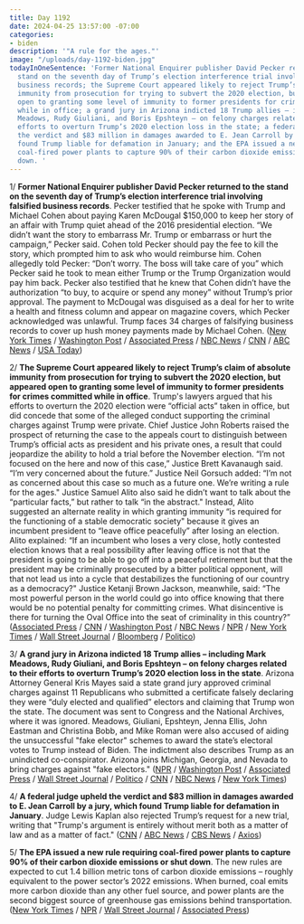 ```yaml
---
title: Day 1192
date: 2024-04-25 13:57:00 -07:00
categories:
- biden
description: '"A rule for the ages."'
image: "/uploads/day-1192-biden.jpg"
todayInOneSentence: 'Former National Enquirer publisher David Pecker returned to the
  stand on the seventh day of Trump’s election interference trial involving falsified
  business records; the Supreme Court appeared likely to reject Trump’s claim of absolute
  immunity from prosecution for trying to subvert the 2020 election, but appeared
  open to granting some level of immunity to former presidents for crimes committed
  while in office; a grand jury in Arizona indicted 18 Trump allies – including Mark
  Meadows, Rudy Giuliani, and Boris Epshteyn – on felony charges related to their
  efforts to overturn Trump’s 2020 election loss in the state; a federal judge upheld
  the verdict and $83 million in damages awarded to E. Jean Carroll by a jury, which
  found Trump liable for defamation in January; and the EPA issued a new rule requiring
  coal-fired power plants to capture 90% of their carbon dioxide emissions or shut
  down. '
---
```


1/ **Former National Enquirer publisher David Pecker returned to the stand on the seventh day of Trump’s election interference trial involving falsified business records**. Pecker testified that he spoke with Trump and Michael Cohen about paying Karen McDougal $150,000 to keep her story of an affair with Trump quiet ahead of the 2016 presidential election. “We didn’t want the story to embarrass Mr. Trump or embarrass or hurt the campaign,” Pecker said. Cohen told Pecker should pay the fee to kill the story, which prompted him to ask who would reimburse him. Cohen allegedly told Pecker: “Don’t worry. The boss will take care of you” which Pecker said he took to mean either Trump or the Trump Organization would pay him back. Pecker also testified that he knew that Cohen didn’t have the authorization “to buy, to acquire or spend any money” without Trump’s prior approval. The payment to McDougal was disguised as a deal for her to write a health and fitness column and appear on magazine covers, which Pecker acknowledged was unlawful. Trump faces 34 charges of falsifying business records to cover up hush money payments made by Michael Cohen. ([New York Times](https://www.nytimes.com/live/2024/04/25/nyregion/trump-hush-money-trial-news) / [Washington Post](https://www.washingtonpost.com/politics/2024/04/25/trump-hush-money-trial-live-updates-david-pecker-testimony/) / [Associated Press](https://apnews.com/live/trump-trial-hush-money-updates-day-7#0000018f-16e6-dc4a-a1df-3fe7752e0000) / [NBC News](https://www.nbcnews.com/politics/donald-trump/live-blog/trump-trial-hush-money-case-live-updates-rcna149184) / [CNN](https://www.cnn.com/politics/live-news/trump-hush-money-trial-04-25-24/index.html) / [ABC News](https://abcnews.go.com/US/live-updates/trump-hush-money-trial/?id=108402689) / [USA Today](https://www.usatoday.com/story/news/politics/2024/04/25/donald-trump-trial-live-updates-hush-money-case-news/73445686007/))

2/ **The Supreme Court appeared likely to reject Trump’s claim of absolute immunity from prosecution for trying to subvert the 2020 election, but appeared open to granting some level of immunity to former presidents for crimes committed while in office**. Trump's lawyers argued that his efforts to overturn the 2020 election were “official acts” taken in office, but did concede that some of the alleged conduct supporting the criminal charges against Trump were private. Chief Justice John Roberts raised the prospect of returning the case to the appeals court to distinguish between Trump’s official acts as president and his private ones, a result that could jeopardize the ability to hold a trial before the November election. “I’m not focused on the here and now of this case,” Justice Brett Kavanaugh said. “I’m very concerned about the future.” Justice Neil Gorsuch added: “I’m not as concerned about this case so much as a future one. We’re writing a rule for the ages." Justice Samuel Alito also said he didn’t want to talk about the “particular facts,” but rather to talk “in the abstract." Instead, Alito suggested an alternate reality in which granting immunity “is required for the functioning of a stable democratic society" because it gives an incumbent president to “leave office peacefully” after losing an election. Alito explained: “If an incumbent who loses a very close, hotly contested election knows that a real possibility after leaving office is not that the president is going to be able to go off into a peaceful retirement but that the president may be criminally prosecuted by a bitter political opponent, will that not lead us into a cycle that destabilizes the functioning of our country as a democracy?" Justice Ketanji Brown Jackson, meanwhile, said: “The most powerful person in the world could go into office knowing that there would be no potential penalty for committing crimes. What disincentive is there for turning the Oval Office into the seat of criminality in this country?” ([Associated Press](https://apnews.com/article/supreme-court-trump-capitol-riot-prosecution-immunity-72c885c07c77970d4380206f87b2d8ca) / [CNN](https://www.cnn.com/2024/04/25/politics/takeaways-trump-immunity-supreme-court/index.html) / [Washington Post](https://www.washingtonpost.com/politics/2024/04/25/trump-immunity-supreme-court-takeaways/) / [NBC News](https://www.nbcnews.com/politics/supreme-court/supreme-court-hears-trump-immunity-claim-election-interference-case-rcna149182) / [NPR](https://www.npr.org/2024/04/25/1246376720/donald-trump-supreme-court-immunity) / [New York Times](https://www.nytimes.com/live/2024/04/25/us/trump-immunity-supreme-court) / [Wall Street Journal](https://www.wsj.com/us-news/law/donald-trump-immunity-supreme-court-case-b89f1519?mod=hp_lead_pos2) / [Bloomberg](https://www.bloomberg.com/news/live-blog/2024-04-25/trump-immunity-bid-at-supreme-court-lvfaf142) / [Politico](https://www.politico.com/news/2024/04/25/trump-supreme-court-immunity-arguments-00154324))

3/ **A grand jury in Arizona indicted 18 Trump allies – including Mark Meadows, Rudy Giuliani, and Boris Epshteyn – on felony charges related to their efforts to overturn Trump’s 2020 election loss in the state**. Arizona Attorney General Kris Mayes said a state grand jury approved criminal charges against 11 Republicans who submitted a certificate falsely declaring they were “duly elected and qualified” electors and claiming that Trump won the state. The document was sent to Congress and the National Archives, where it was ignored. Meadows, Giuliani, Epshteyn, Jenna Ellis, John Eastman and Christina Bobb, and Mike Roman were also accused of aiding the unsuccessful "fake elector" schemes to award the state’s electoral votes to Trump instead of Biden. The indictment also describes Trump as an unindicted co-conspirator. Arizona joins Michigan, Georgia, and Nevada to bring charges against "fake electors." ([NPR](https://www.npr.org/2024/04/24/1236998675/arizona-fake-elector-charges) / [Washington Post](https://www.washingtonpost.com/national-security/2024/04/24/arizona-2020-election-charges-meadows-giuliani-ellis/) / [Associated Press](https://apnews.com/article/arizona-fake-electors-charges-2020-election-9da5a7e58814ed55ceea1ca55401af85) / [Wall Street Journal](https://www.wsj.com/us-news/law/trump-advisers-including-giuliani-and-meadows-indicted-in-arizona-abf4e08b) / [Politico](https://www.politico.com/news/2024/04/24/arizona-election-indictments-giuliani-meadows-trump-00154241) / [CNN](https://www.cnn.com/2024/04/24/politics/arizona-criminal-charges-2020-election-subversion/index.html) / [NBC News](https://www.nbcnews.com/politics/2024-election/trumps-2020-fake-electors-charged-state-crimes-arizona-rcna149214) / [New York Times](https://www.nytimes.com/2024/04/24/us/arizona-fake-electors-trump.html))

4/ **A federal judge upheld the verdict and $83 million in damages awarded to E. Jean Carroll by a jury, which found Trump liable for defamation in January**. Judge Lewis Kaplan also rejected Trump’s request for a new trial, writing that "Trump's argument is entirely without merit both as a matter of law and as a matter of fact." ([CNN](https://www.cnn.com/2024/04/25/politics/federal-judge-upholds-e-jean-carroll-verdict/index.html) / [ABC News](https://abcnews.go.com/Politics/federal-judge-rejects-donald-trumps-bid-new-jean/story?id=109634929) / [CBS News](https://www.cbsnews.com/news/trump-e-jean-carroll-case-new-trial-denied/) / [Axios](https://www.axios.com/2024/04/25/trumps-appeal-e-jean-carroll-rejected))

5/ **The EPA issued a new rule requiring coal-fired power plants to capture 90% of their carbon dioxide emissions or shut down**. The new rules are expected to cut 1.4 billion metric tons of carbon dioxide emissions – roughly equivalent to the power sector’s 2022 emissions. When burned, coal emits more carbon dioxide than any other fuel source, and power plants are the second biggest source of greenhouse gas emissions behind transportation. ([New York Times](https://www.nytimes.com/2024/04/25/climate/biden-power-plants-pollution.html) / [NPR](https://www.npr.org/2024/04/25/1236609039/epa-power-plant-climate) / [Wall Street Journal](https://www.wsj.com/us-news/climate-environment/new-epa-emissions-rules-squeeze-coal-plants-69f7dfc4?mod=hp_lista_pos2) / [Associated Press](https://apnews.com/article/power-plants-coal-natural-gas-biden-epa-5c96ca146e7f70b47806beb4bc3713e6))